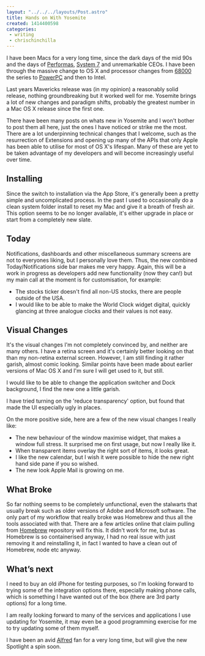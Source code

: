 ```yaml
---
layout: "../../../layouts/Post.astro"
title: Hands on With Yosemite
created: 1414400598
categories:
 - writing
 - chrischinchilla
---
```


I have been Macs for a very long time, since the dark days of the mid 90s and the days of <a href="https://en.wikipedia.org/wiki/Macintosh_Performa" target="_blank">Performas</a>, <a href="https://en.wikipedia.org/wiki/System_7" target="_blank">System 7</a> and unremarkable CEOs. I have been through the massive change to OS X and processor changes from <a href="https://en.wikipedia.org/wiki/Motorola_68000" target="_blank">68000</a> the series to <a href="https://en.wikipedia.org/wiki/PowerPC" target="_blank">PowerPC</a> and then to Intel.

Last years Mavericks release was (in my opinion) a reasonably solid release, nothing groundbreaking but it worked well for me. Yosemite brings a lot of new changes and paradigm shifts, probably the greatest number in a Mac OS X release since the first one.

There have been many posts on whats new in Yosemite and I won't bother to post them all here, just the ones I have noticed or strike me the most. There are a lot underpinning technical changes that I welcome, such as the resurrection of Extensions and opening up many of the APIs that only Apple has been able to utilise for most of OS X's lifespan. Many of these are yet to be taken advantage of my developers and will become increasingly useful over time.<h2 id="installing">Installing</h2>

Since the switch to installation via the App Store, it's generally been a pretty simple and uncomplicated process. In the past I used to occasionally do a clean system folder install to reset my Mac and give it a breath of fresh air. This option seems to be no longer available, it's either upgrade in place or start from a completely new slate.<h2 id="today">Today</h2>

Notifications, dashboards and other miscellaneous summary screens are not to everyones liking, but I personally love them. Thus, the new combined Today/Notifications side bar makes me very happy. Again, this will be a work in progress as developers add new functionality (now they can!) but my main call at the moment is for customisation, for example:<ul><li>The stocks ticker doesn't find all non-US stocks, there are people outside of the USA.</li><li>I would like to be able to make the World Clock widget digital, quickly glancing at three analogue clocks and their values is not easy.</li></ul>
<h2 id="visualchanges">Visual Changes</h2>

It's the visual changes I'm not completely convinced by, and neither are many others. I have a retina screen and it's certainly better looking on that than my non-retina external screen. However, I am still finding it rather garish, almost comic looking. Similar points have been made about earlier versions of Mac OS X and I'm sure I will get used to it, but still.

I would like to be able to change the application switcher and Dock background, I find the new one a little garish.

I have tried turning on the 'reduce transparency' option, but found that made the UI especially ugly in places.

On the more positive side, here are a few of the new visual changes I really like:<ul><li>The new behaviour of the window maximise widget, that makes a window full stress. It surprised me on first usage, but now I really like it.</li><li>When transparent items overlay the right sort of items, it looks great.</li><li>I like the new calendar, but I wish it were possible to hide the new right hand side pane if you so wished.</li><li>The new look Apple Mail is growing on me.</li></ul>
<h2 id="whatbroke">What Broke</h2>

So far nothing seems to be completely unfunctional, even the stalwarts that usually break such as older versions of Adobe and Microsoft software. The only part of my workflow that really broke was Homebrew and thus all the tools associated with that. There are a few articles online that claim pulling from <a href="https://brew.sh/" target="_blank">Homebrew</a> repository will fix this. It didn't work for me, but as Homebrew is so containerised anyway, I had no real issue with just removing it and reinstalling it, in fact I wanted to have a clean out of Homebrew, node etc anyway.
<h2 id="whatsnext">What’s next</h2>

I need to buy an old iPhone for testing purposes, so I'm looking forward to trying some of the integration options there, especially making phone calls, which is something I have wanted out of the box (there are 3rd party options) for a long time.

I am really looking forward to many of the services and applications I use updating for Yosemite, it may even be a good programming exercise for me to try updating some of them myself.

I have been an avid <a href="www.alfredapp.com/" target="_blank">Alfred</a> fan for a very long time, but will give the new Spotlight a spin soon.
